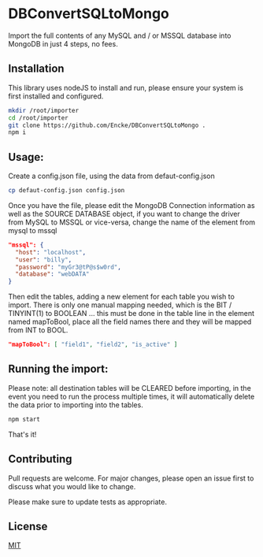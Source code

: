 # DBConvertSQLtoMongo

Import the full contents of any MySQL and / or MSSQL database into MongoDB in just 4 steps, no fees.

## Installation

This library uses nodeJS to install and run, please ensure your system is first installed and configured.

```bash
mkdir /root/importer
cd /root/importer
git clone https://github.com/Encke/DBConvertSQLtoMongo .
npm i
```

## Usage:

Create a config.json file, using the data from defaut-config.json

```bash
cp defaut-config.json config.json
```

Once you have the file, please edit the MongoDB Connection information as well as the SOURCE DATABASE object, if you want to change the driver from MySQL to MSSQL or vice-versa, change the name of the element from mysql to mssql

```json
"mssql": {
  "host": "localhost",
  "user": "billy",
  "password": "myGr3@tP@s$w0rd",
  "database": "webDATA"
}
```

Then edit the tables, adding a new element for each table you wish to import. There is only one manual mapping needed, which is the BIT / TINYINT(1) to BOOLEAN ... this must be done in the table line in the element named mapToBool, place all the field names there and they will be mapped from INT to BOOL.

```json
"mapToBool": [ "field1", "field2", "is_active" ]
```

## Running the import:

Please note: all destination tables will be CLEARED before importing, in the event you need to run the process multiple times, it will automatically delete the data prior to importing into the tables.

```bash
npm start
```

That's it!

## Contributing

Pull requests are welcome. For major changes, please open an issue first to discuss what you would like to change.

Please make sure to update tests as appropriate.

## License
[MIT](https://choosealicense.com/licenses/mit/)
